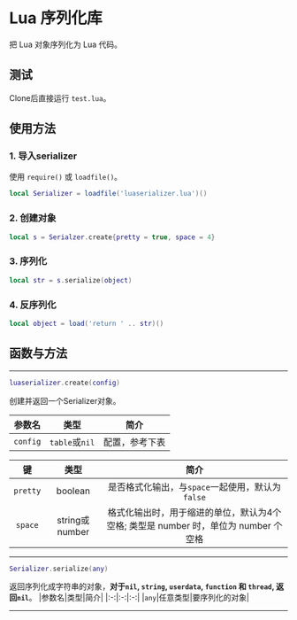 # Lua 序列化库

把 Lua 对象序列化为 Lua 代码。

## 测试

Clone后直接运行 `test.lua`。

## 使用方法

### 1. 导入serializer

使用 `require()` 或 `loadfile()`。

```lua
local Serializer = loadfile('luaserializer.lua')()
```

### 2. 创建对象

```lua
local s = Serialzer.create{pretty = true, space = 4}
```

### 3. 序列化

```lua
local str = s.serialize(object)
```

### 4. 反序列化

```lua
local object = load('return ' .. str)()
```

## 函数与方法

---

```lua
luaserializer.create(config)
```
创建并返回一个Serializer对象。

|参数名|类型|简介|
|:-:|:-:|:-:|
|`config`|`table`或`nil`|配置，参考下表|

|键|类型|简介|
|:-:|:-:|:-:|
|`pretty`|boolean|是否格式化输出，与`space`一起使用，默认为`false`|
|`space`|string或number|格式化输出时，用于缩进的单位，默认为4个空格; 类型是 number 时，单位为 number 个空格|

---

```lua
Serializer.serialize(any)
```
返回序列化成字符串的对象，**对于`nil`, `string`, `userdata`, `function` 和 `thread`, 返回`nil`**。
|参数名|类型|简介|
|:-:|:-:|:-:|
|`any`|任意类型|要序列化的对象|

---
